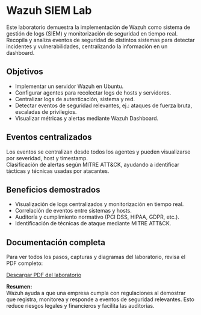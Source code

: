 # Wazuh SIEM Lab

Este laboratorio demuestra la implementación de Wazuh como sistema de gestión de logs (SIEM) y monitorización de seguridad en tiempo real. Recopila y analiza eventos de seguridad de distintos sistemas para detectar incidentes y vulnerabilidades, centralizando la información en un dashboard.

## Objetivos

* Implementar un servidor Wazuh en Ubuntu.
* Configurar agentes para recolectar logs de hosts y servidores.
* Centralizar logs de autenticación, sistema y red.
* Detectar eventos de seguridad relevantes, ej.: ataques de fuerza bruta, escaladas de privilegios.
* Visualizar métricas y alertas mediante Wazuh Dashboard.

## Eventos centralizados

Los eventos se centralizan desde todos los agentes y pueden visualizarse por severidad, host y timestamp.  
Clasificación de alertas según MITRE ATT&CK, ayudando a identificar tácticas y técnicas usadas por atacantes.

## Beneficios demostrados

* Visualización de logs centralizados y monitorización en tiempo real.
* Correlación de eventos entre sistemas y hosts.
* Auditoría y cumplimiento normativo (PCI DSS, HIPAA, GDPR, etc.).
* Identificación de técnicas de ataque mediante MITRE ATT&CK.

## Documentación completa

Para ver todos los pasos, capturas y diagramas del laboratorio, revisa el PDF completo:

[Descargar PDF del laboratorio](Wazuh_SIEM_Lab.pdf)


**Resumen:**  
Wazuh ayuda a que una empresa cumpla con regulaciones al demostrar que registra, monitorea y responde a eventos de seguridad relevantes. Esto reduce riesgos legales y financieros y facilita las auditorías.

